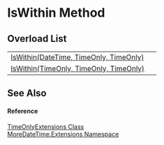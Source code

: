 # IsWithin Method


## Overload List
<table>
<tr>
<td><a href="4eac331f-8a72-72b1-f53b-d8229998eebf">IsWithin(DateTime, TimeOnly, TimeOnly)</a></td>
<td> </td></tr>
<tr>
<td><a href="1afee630-632b-b507-e254-25a94dabb5c2">IsWithin(TimeOnly, TimeOnly, TimeOnly)</a></td>
<td> </td></tr>
</table>

## See Also


#### Reference
<a href="5a9d0c73-a28f-a204-afc9-9f3828811bec">TimeOnlyExtensions Class</a>  
<a href="3139ad8c-443b-c9bf-71c7-2dc294c1d234">MoreDateTime.Extensions Namespace</a>  
